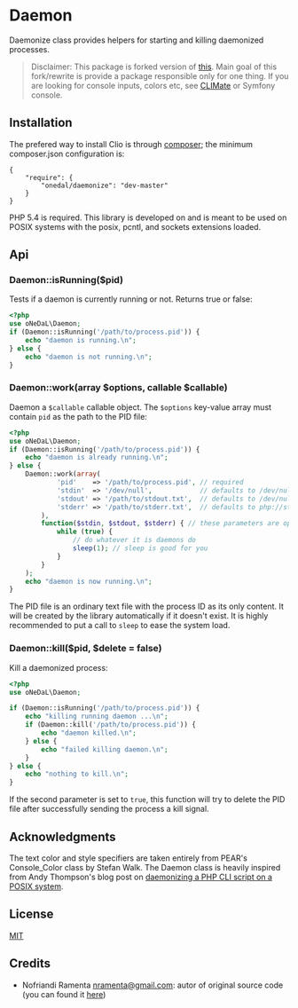 # Daemon

Daemonize class provides helpers for starting and killing daemonized processes.

> Disclaimer: This package is forked version of [this](https://github.com/nramenta/clio).
> Main goal of this fork/rewrite is provide a package responsible only for one thing.
> If you are looking for console inputs, colors etc, see [CLIMate](http://climate.thephpleague.com/)
> or Symfony console. 

## Installation

The prefered way to install Clio is through [composer][Composer]; the minimum
composer.json configuration is:

```
{
    "require": {
        "onedal/daemonize": "dev-master"
    }
}
```

PHP 5.4 is required. This library is developed on and is meant to be used on
POSIX systems with the posix, pcntl, and sockets extensions loaded.


## Api

### Daemon::isRunning($pid)

Tests if a daemon is currently running or not. Returns true or false:

```php
<?php
use oNeDaL\Daemon;
if (Daemon::isRunning('/path/to/process.pid')) {
    echo "daemon is running.\n";
} else {
    echo "daemon is not running.\n";
}
```

### Daemon::work(array $options, callable $callable)

Daemon a `$callable` callable object. The `$options` key-value array must
contain `pid` as the path to the PID file:

```php
<?php
use oNeDaL\Daemon;
if (Daemon::isRunning('/path/to/process.pid')) {
    echo "daemon is already running.\n";
} else {
    Daemon::work(array(
            'pid'    => '/path/to/process.pid', // required
            'stdin'  => '/dev/null',            // defaults to /dev/null
            'stdout' => '/path/to/stdout.txt',  // defaults to /dev/null
            'stderr' => '/path/to/stderr.txt',  // defaults to php://stdout
        ),
        function($stdin, $stdout, $stderr) { // these parameters are optional
            while (true) {
                // do whatever it is daemons do
                sleep(1); // sleep is good for you
            }
        }
    );
    echo "daemon is now running.\n";
}
```

The PID file is an ordinary text file with the process ID as its only content.
It will be created by the library automatically if it doesn't exist. It is
highly recommended to put a call to `sleep` to ease the system load.

### Daemon::kill($pid, $delete = false)

Kill a daemonized process:

```php
<?php
use oNeDaL\Daemon;

if (Daemon::isRunning('/path/to/process.pid')) {
    echo "killing running daemon ...\n";
    if (Daemon::kill('/path/to/process.pid')) {
        echo "daemon killed.\n";
    } else {
        echo "failed killing daemon.\n";
    }
} else {
    echo "nothing to kill.\n";
}
```

If the second parameter is set to `true`, this function will try to delete the
PID file after successfully sending the process a kill signal. 

## Acknowledgments

The text color and style specifiers are taken entirely from PEAR's Console_Color
class by Stefan Walk. The Daemon class is heavily inspired from Andy Thompson's
blog post on [daemonizing a PHP CLI script on a POSIX system][post].

## License

[MIT]

## Credits 

- Nofriandi Ramenta <nramenta@gmail.com>: autor of original source code (you 
    can found it [here][clio])

[Composer]: http://getcomposer.org/
[MIT]: http://en.wikipedia.org/wiki/MIT_License
[post]: http://andytson.com/blog/2010/05/daemonising-a-php-cli-script-on-a-posix-system/
[clio]: https://github.com/nramenta/clio

